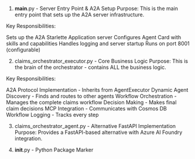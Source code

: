 1. __main__.py - Server Entry Point & A2A Setup
Purpose: This is the main entry point that sets up the A2A server infrastructure.

Key Responsibilities:

Sets up the A2A Starlette Application server
Configures Agent Card with skills and capabilities
Handles logging and server startup
Runs on port 8001 (configurable)



2. claims_orchestrator_executor.py - Core Business Logic
Purpose: This is the brain of the orchestrator - contains ALL the business logic.

Key Responsibilities:

A2A Protocol Implementation - Inherits from AgentExecutor
Dynamic Agent Discovery - Finds and routes to other agents
Workflow Orchestration - Manages the complete claims workflow
Decision Making - Makes final claim decisions
MCP Integration - Communicates with Cosmos DB
Workflow Logging - Tracks every step



3. claims_orchestrator_agent.py - Alternative FastAPI Implementation
Purpose: Provides a FastAPI-based alternative with Azure AI Foundry integration.



4. __init__.py - Python Package Marker